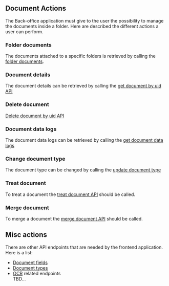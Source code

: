 ## Document Actions
The Back-office application must give to the user the possibility to manage the
documents inside a folder. Here are described the different actions a user can perform.

### Folder documents 
The documents attached to a specific
folders is retrieved by calling the [folder documents](Folder-documents.md).

### Document details
The document details can be retrieved by calling the 
[get document by uid API](./Document.md#get-document-by-document-uid-api) 

### Delete document
[Delete document by uid API](./Document.md#delete-document)

### Document data logs
The document data logs can be retrieved by calling the
[get document data logs](./Document.md#document-data-log)

### Change document type
The document type can be changed by calling the
[update document type](./Document.md#update-document-type)

### Treat document
To treat a document the [treat document API](./TreateDocument.md) should be called. 

### Merge document
To merge a document the [merge document API](./MergeDocument.md) should be called.

## Misc actions
There are other API endpoints that are needed by the frontend application. Here is a list:  
- [Document fields](./Document-fields.md)  
- [Document types](./Document-types.md)  
- [OCR](./OCR.md) related endpoints  
TBD...
